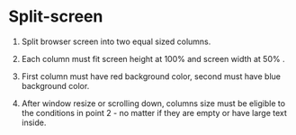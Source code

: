 # Split-screen

1. Split browser screen into two equal sized columns.

2. Each column must fit screen height at 100% and screen width at 50% .

3. First column must have red background color, second must have blue background color.

4. After window resize or scrolling down, columns size must be eligible to the conditions in point 2 - no matter if they are empty or have large text inside.

